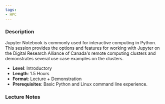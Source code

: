 ```yaml
---
tags:
- HPC
---
```

### Description
Jupyter Notebook is commonly used for interactive computing in Python. This session provides the options and features for working with Jupyter on the Digital Research Alliance of Canada's remote computing clusters and demonstrates several use case examples on the clusters.
- **Level**: Introductory
- **Length**: 1.5 Hours
- **Format**: Lecture + Demonstration
- **Prerequisites**: Basic Python and Linux command line experience.
### Lecture Notes
